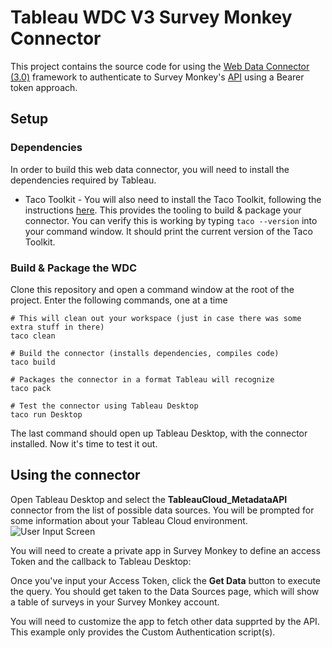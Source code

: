 # Tableau WDC V3 Survey Monkey Connector
This project contains the source code for using the [Web Data Connector (3.0)](https://help.tableau.com/current/api/webdataconnector/en-us/index.html) framework to authenticate to Survey Monkey's [API](https://api.surveymonkey.com/v3/docs#SurveyMonkey-Api) using a Bearer token approach.  

##  Setup

### Dependencies
In order to build this web data connector, you will need to install the dependencies required by Tableau.  

* Taco Toolkit - You will also need to install the Taco Toolkit, following the instructions [here](https://help.tableau.com/current/api/webdataconnector/en-us/index.html).  This provides the tooling to build & package your connector.  You can verify this is working by typing ```taco --version``` into your command window.  It should print the current version of the Taco Toolkit.

### Build & Package the WDC
Clone this repository and open a command window at the root of the project.  Enter the following commands, one at a time
```
# This will clean out your workspace (just in case there was some extra stuff in there)
taco clean

# Build the connector (installs dependencies, compiles code)
taco build

# Packages the connector in a format Tableau will recognize
taco pack

# Test the connector using Tableau Desktop
taco run Desktop
```
The last command should open up Tableau Desktop, with the connector installed.  Now it's time to test it out.

## Using the connector
Open Tableau Desktop and select the **TableauCloud_MetadataAPI** connector from the list of possible data sources.  You will be prompted for some information about your Tableau Cloud environment.  
![User Input Screen](/screenshots/InteractivePhase.png)

You will need to create a private app in Survey Monkey to define an access Token and the callback to Tableau Desktop:

Once you've input your Access Token, click the **Get Data** button to execute the query.  You should get taken to the Data Sources page, which will show a table of surveys in your Survey Monkey account.

You will need to customize the app to fetch other data supprted by the API. This example only provides the Custom Authentication script(s).


